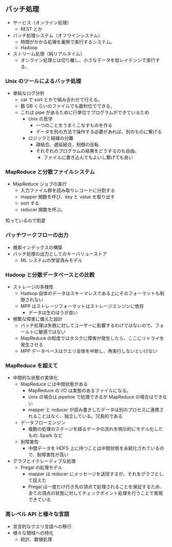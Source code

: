 ## バッチ処理

- サービス（オンライン処理）
  - REST とか
- バッチ処理システム（オフラインシステム）
  - 時間がかかる処理を裏側で実行するシステム。
  - Hadoop
- ストリーム処理（純リアルタイム）
  - オンライン処理とは切り離し、小さなデータを低レイテンシで実行する。

### Unix のツールによるバッチ処理

- 単純なログ分析
  - cat で sort とかで組み合わせて行える。
  - 数 GB くらいのファイルでも数秒位でできる。
  - これは pipe があるために行単位でプログラムができているため
    - Unix の哲学
      - 一つのことをうまくこなすものを作る
      - データを別の方法で操作する必要があれば、別のものに繋げる
    - ロジックと結線の分離
      - 疎結合、遅延結合、制御の反転
      - それぞれのプログラムの結果をどうするのも自由。
        - ファイルに書き込んでもよいし繋げても良い

### MapReduce と分散ファイルシステム

- MapReduce ジョブの実行
  - 入力ファイル群を読み取りレコードに分割する
  - mapper 関数を呼び、key と value を取り出す
  - sort する
  - reducer 関数を呼ぶ。

知っているので割愛

### バッチワークフローの出力

- 検索インデックスの構築
- バッチ処理の出力としてのキーバリューストア
  - ML システムの学習済みモデル

### Hadoop と分散データベースとの比較

- ストレージの多様性
  - Hadoop 自体のデータはスキーマレスである上にそのフォーマットも制限されない
  - MPP はストレージフォーマットはストレージエンジンに依存
    - データは生のほうが良い
- 頻繁な障害に備えた設計
  - バッチ処理は失敗に対してユーザーに影響するわけではないので、フォールトに敏感ではない
  - MapReduce の粒度ではタスクに障害が発生したら、ここにリトライを発生させる
  - MPP データベースはクエリ全体を中断し、再実行しないといけない

### MapReduce を超えて

- 中間的な状態の実体化
  - MapReduce には中間状態がある
    - MapReduce の i/O は実態のあるファイルになる。
    - Unix の場合は pipeline で処理できるが MapReduce の場合はできない
    - mapper と reducer が読み書きしたデータは別のプロセスに連携されることはなく、独立している。冗長的である
  - データフローエンジン
    - 複数の処理のステージを経るデータの流れを明示的にモデル化したもの: Spark など
  - 耐障害性
    - 中間データを HDFS 上に持つことは中間状態を永続化されているので、耐障害性が高い
- グラフとイテレーティブな処理
  - Pregal の処理モデル
    - mapper は reducer にメッセージを送信するが、それをグラフとして捉えた
    - Pregal は一度だけ行き先の頂点で処理されることを保証するため、全ての頂点の状態に対してチェックポイント処理を行うことで実現できている

### 高レベル API と様々な言語

- 宣言的なクエリ言語への移行
- 様々な領域への特化
  - 統計、数値処理
